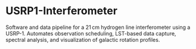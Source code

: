 # USRP1-Interferometer
Software and data pipeline for a 21 cm hydrogen line interferometer using a USRP-1. Automates observation scheduling, LST-based data capture, spectral analysis, and visualization of galactic rotation profiles.

